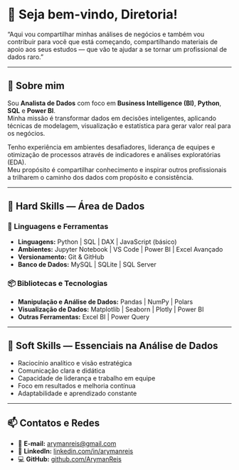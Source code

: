 # 👋 Seja bem-vindo, Diretoria!

“Aqui vou compartilhar minhas análises de negócios e também vou contribuir para você que está começando, compartilhando materiais de apoio aos seus estudos — que vão te ajudar a se tornar um profissional de dados raro.”

---

## 🧠 Sobre mim

Sou **Analista de Dados** com foco em **Business Intelligence (BI)**, **Python**, **SQL** e **Power BI**.  
Minha missão é transformar dados em decisões inteligentes, aplicando técnicas de modelagem, visualização e estatística para gerar valor real para os negócios.

Tenho experiência em ambientes desafiadores, liderança de equipes e otimização de processos através de indicadores e análises exploratórias (EDA).  
Meu propósito é compartilhar conhecimento e inspirar outros profissionais a trilharem o caminho dos dados com propósito e consistência.

---

## 💪 Hard Skills — Área de Dados

### 🧰 Linguagens e Ferramentas
- **Linguagens:** Python | SQL | DAX | JavaScript (básico)  
- **Ambientes:** Jupyter Notebook | VS Code | Power BI | Excel Avançado  
- **Versionamento:** Git & GitHub  
- **Banco de Dados:** MySQL | SQLite | SQL Server  

### 📦 Bibliotecas e Tecnologias
- **Manipulação e Análise de Dados:** Pandas | NumPy | Polars  
- **Visualização de Dados:** Matplotlib | Seaborn | Plotly | Power BI    
- **Outras Ferramentas:** Excel BI | Power Query  

---

## 🧩 Soft Skills — Essenciais na Análise de Dados

- Raciocínio analítico e visão estratégica  
- Comunicação clara e didática  
- Capacidade de liderança e trabalho em equipe  
- Foco em resultados e melhoria contínua  
- Adaptabilidade e aprendizado constante  

---

## 📫 Contatos e Redes

- 📧 **E-mail:** [arymanreis@gmail.com](mailto:arymanreis@gmail.com)  
- 💼 **LinkedIn:** [linkedin.com/in/arymanreis](https://www.linkedin.com/in/arymanreis/)  
- 💻 **GitHub:** [github.com/ArymanReis](https://github.com/ArymanReis)

